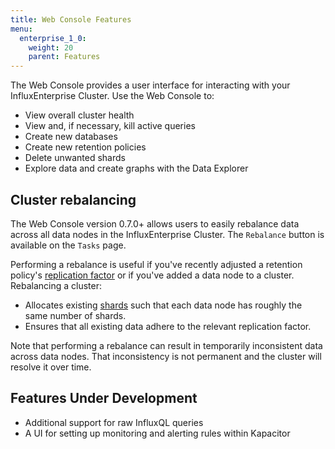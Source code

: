 ```yaml
---
title: Web Console Features
menu:
  enterprise_1_0:
    weight: 20
    parent: Features
---
```


The Web Console provides a user interface for interacting with your InfluxEnterprise Cluster. Use the Web Console to:

* View overall cluster health
* View and, if necessary, kill active queries
* Create new databases
* Create new retention policies
* Delete unwanted shards
* Explore data and create graphs with the Data Explorer

## Cluster rebalancing

The Web Console version 0.7.0+ allows users to easily rebalance data across all
data nodes in the InfluxEnterprise Cluster.
The `Rebalance` button is available on the `Tasks` page.

Performing a rebalance is useful if you've recently adjusted a retention policy's
[replication factor](/enterprise/v1.0/concepts/glossary/#replication-factor) or if you've added a data node to a cluster.
Rebalancing a cluster:

* Allocates existing
[shards](https://docs.influxdata.com/influxdb/v1.0/concepts/glossary/#shard)
such that each data node has roughly the same number of shards.
* Ensures that all existing data adhere to the
relevant replication factor.

Note that performing a rebalance can result in temporarily inconsistent data
across data nodes.
That inconsistency is not permanent and the cluster will resolve it over time.

## Features Under Development

* Additional support for raw InfluxQL queries
* A UI for setting up monitoring and alerting rules within Kapacitor

